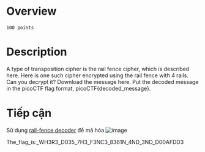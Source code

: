 # Overview #
`100 points`

# Description #
A type of transposition cipher is the rail fence cipher, which is described here. Here is one such cipher encrypted using the rail fence with 4 rails. Can you decrypt it?
Download the message here.
Put the decoded message in the picoCTF flag format, picoCTF{decoded_message}.

# Tiếp cận #
Sử dụng [rail-fence decoder](https://www.dcode.fr/rail-fence-cipher) để mã hóa
![image](https://github.com/hgiang20/PicoCTF_Writeup/assets/130575510/55dda107-99da-48de-8611-24e030e6afef)

The_flag_is:_WH3R3_D035_7H3_F3NC3_8361N_4ND_3ND_D00AFDD3
